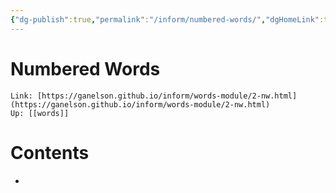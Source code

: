 ```yaml
---
{"dg-publish":true,"permalink":"/inform/numbered-words/","dgHomeLink":true,"dgPassFrontmatter":false}
---
```


# Numbered Words
```ad-info
Link: [https://ganelson.github.io/inform/words-module/2-nw.html](https://ganelson.github.io/inform/words-module/2-nw.html)
Up: [[words]]
```



# Contents
- 